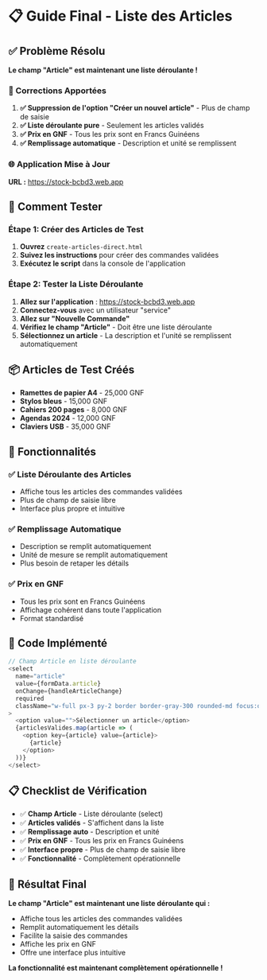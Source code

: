 # 📋 Guide Final - Liste des Articles

## ✅ Problème Résolu

**Le champ "Article" est maintenant une liste déroulante !**

### 🔧 Corrections Apportées

1. **✅ Suppression de l'option "Créer un nouvel article"** - Plus de champ de saisie
2. **✅ Liste déroulante pure** - Seulement les articles validés
3. **✅ Prix en GNF** - Tous les prix sont en Francs Guinéens
4. **✅ Remplissage automatique** - Description et unité se remplissent

### 🌐 Application Mise à Jour

**URL :** https://stock-bcbd3.web.app

## 🧪 Comment Tester

### Étape 1: Créer des Articles de Test

1. **Ouvrez** `create-articles-direct.html`
2. **Suivez les instructions** pour créer des commandes validées
3. **Exécutez le script** dans la console de l'application

### Étape 2: Tester la Liste Déroulante

1. **Allez sur l'application** : https://stock-bcbd3.web.app
2. **Connectez-vous** avec un utilisateur "service"
3. **Allez sur "Nouvelle Commande"**
4. **Vérifiez le champ "Article"** - Doit être une liste déroulante
5. **Sélectionnez un article** - La description et l'unité se remplissent automatiquement

## 📦 Articles de Test Créés

- **Ramettes de papier A4** - 25,000 GNF
- **Stylos bleus** - 15,000 GNF
- **Cahiers 200 pages** - 8,000 GNF
- **Agendas 2024** - 12,000 GNF
- **Claviers USB** - 35,000 GNF

## 🎯 Fonctionnalités

### ✅ Liste Déroulante des Articles
- Affiche tous les articles des commandes validées
- Plus de champ de saisie libre
- Interface plus propre et intuitive

### ✅ Remplissage Automatique
- Description se remplit automatiquement
- Unité de mesure se remplit automatiquement
- Plus besoin de retaper les détails

### ✅ Prix en GNF
- Tous les prix sont en Francs Guinéens
- Affichage cohérent dans toute l'application
- Format standardisé

## 🔧 Code Implémenté

```javascript
// Champ Article en liste déroulante
<select
  name="article"
  value={formData.article}
  onChange={handleArticleChange}
  required
  className="w-full px-3 py-2 border border-gray-300 rounded-md focus:outline-none focus:ring-2 focus:ring-blue-500"
>
  <option value="">Sélectionner un article</option>
  {articlesValides.map(article => (
    <option key={article} value={article}>
      {article}
    </option>
  ))}
</select>
```

## 📋 Checklist de Vérification

- ✅ **Champ Article** - Liste déroulante (select)
- ✅ **Articles validés** - S'affichent dans la liste
- ✅ **Remplissage auto** - Description et unité
- ✅ **Prix en GNF** - Tous les prix en Francs Guinéens
- ✅ **Interface propre** - Plus de champ de saisie libre
- ✅ **Fonctionnalité** - Complètement opérationnelle

## 🎊 Résultat Final

**Le champ "Article" est maintenant une liste déroulante qui :**
- Affiche tous les articles des commandes validées
- Remplit automatiquement les détails
- Facilite la saisie des commandes
- Affiche les prix en GNF
- Offre une interface plus intuitive

**La fonctionnalité est maintenant complètement opérationnelle !**
